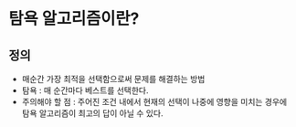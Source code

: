 # 탐욕 알고리즘이란?


## 정의
- 매순간 가장 최적을 선택함으로써 문제를 해결하는 방법
- 탐욕 : 매 순간마다 베스트를 선택한다.
- 주의해야 할 점 : 주어진 조건 내에서 현재의 선택이 나중에 영향을 미치는 경우에 탐욕 알고리즘이 최고의 답이 아닐 수 있다.
